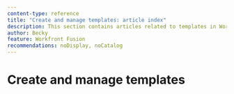 ```yaml
---
content-type: reference
title: "Create and manage templates: article index"
description: This section contains articles related to templates in Workfront Fusion.
author: Becky
feature: Workfront Fusion
recommendations: noDisplay, noCatalog
--- 
```


# Create and manage templates
